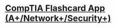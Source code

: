 <h1><a href="https://comptiaflashcards.netlify.app">CompTIA Flashcard App (A+/Network+/Security+)</a></h1>
